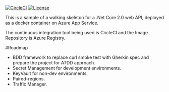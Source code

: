 [![CircleCI](https://circleci.com/gh/pjbgf/container_appservice_walking_skeleton.svg?style=svg)](https://circleci.com/gh/pjbgf/container_appservice_walking_skeleton) 
[![License](http://img.shields.io/:license-mit-blue.svg)](http://pjbgf.mit-license.org)  

This is a sample of a walking skeleton for a .Net Core 2.0 web API, deployed as a docker container on Azure App Service. 

The continuous integration tool being used is CircleCI and the Image Repository is Azure Registry.


#Roadmap

- BDD framework to replace curl smoke test with Gherkin spec and prepare the project for ATDD approach.
- Secret Management for development environments.
- KeyVault for non-dev environments.
- Paired-regions.
- Traffic Manager.